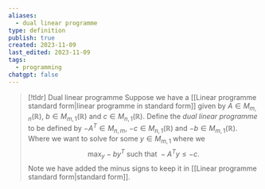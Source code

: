 ```yaml
---
aliases:
  - dual linear programme
type: definition
publish: true
created: 2023-11-09
last_edited: 2023-11-09
tags:
  - programming
chatgpt: false
---
```

>[!tldr] Dual linear programme
>Suppose we have a [[Linear programme standard form|linear programme in standard form]] given by $A \in M_{m,n}(\mathbb{R})$, $b \in M_{m,1}(\mathbb{R})$ and $c \in M_{n,1}(\mathbb{R})$. Define the *dual linear programme* to be defined by $-A^T \in M_{n,m}$, $-c \in M_{n,1}(\mathbb{R})$ and $-b \in M_{m,1}(\mathbb{R})$. Where we want to solve for some $y \in M_{m,1}$ where we
>$$ \max_y -b y^T \mbox{ such that } -A^Ty \leq -c.$$
>Note we have added the minus signs to keep it in [[Linear programme standard form|standard form]].



